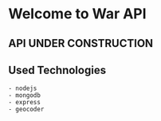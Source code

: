 # Welcome to War API

## API UNDER CONSTRUCTION

## Used Technologies 
    - nodejs
    - mongodb
    - express
    - geocoder